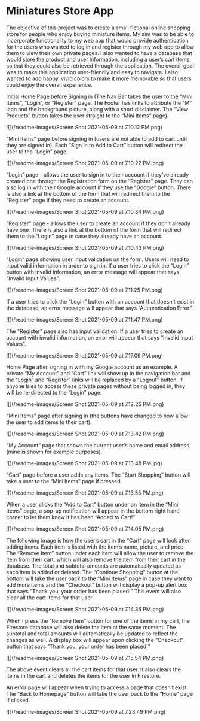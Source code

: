# Miniatures Store App  

The objective of this project was to create a small fictional online shopping store for people who enjoy buying miniature items. My aim was to be able to incorporate functionality to my web app that would provide authentication for the users who wanted to log in and register through my web app to allow them to view their own private pages. I also wanted to have a database that would store the product and user information, including a user’s cart items, so that they could also be retrieved through the application. The overall goal was to make this application user-friendly and easy to navigate. I also wanted to add happy, vivid colors to make it more memorable so that users could enjoy the overall experience.

Initial Home Page before Signing in (The Nav Bar takes the user to the “Mini Items”, “Login”, or “Register” page. The Footer has links to attribute the “M” icon and the background picture, along with a short disclaimer. The “View Products” button takes the user straight to the “Mini Items” page).

![](/readme-images/Screen Shot 2021-05-09 at 7.10.12 PM.png)

“Mini Items” page before signing in (users are not able to add to cart until they are signed in). Each “Sign in to Add to Cart” button will redirect the user to the “Login” page.

![](/readme-images/Screen Shot 2021-05-09 at 7.10.22 PM.png)

“Login” page - allows the user to sign in to their account if they’ve already created one through the Registration form on the “Register” page. They can also log in with their Google account if they use the “Google” button. There is also a link at the bottom of the form that will redirect them to the “Register” page if they need to create an account.

![](/readme-images/Screen Shot 2021-05-09 at 7.10.34 PM.png)

“Register” page - allows the user to create an account if they don’t already have one. There is also a link at the bottom of the form that will redirect them to the “Login” page in case they already have an account.

![](/readme-images/Screen Shot 2021-05-09 at 7.10.43 PM.png)

“Login” page showing user input validation on the form. Users will need to input valid information in order to sign in. If a user tries to click the “Login” button with invalid information, an error message will appear that says “Invalid Input Values".

![](/readme-images/Screen Shot 2021-05-09 at 7.11.25 PM.png)

If a user tries to click the “Login” button with an account that doesn’t exist in the database, an error message will appear that says “Authentication Error”.

![](/readme-images/Screen Shot 2021-05-09 at 7.11.47 PM.png)

The "Register" page also has input validation. If a user tries to create an account with invalid information, an error will appear that says “Invalid Input Values”.

![](/readme-images/Screen Shot 2021-05-09 at 7.17.09 PM.png)

Home Page after signing in with my Google account as an example. A private “My Account” and “Cart” link will show up in the navigation bar and the “Login” and “Register” links will be replaced by a “Logout” button. If anyone tries to access these private pages without being logged in, they will be re-directed to the “Login” page.

![](/readme-images/Screen Shot 2021-05-09 at 7.12.26 PM.png)

“Mini Items” page after signing in (the buttons have changed to now allow the user to add items to their cart).

![](/readme-images/Screen Shot 2021-05-09 at 7.13.42 PM.png)

“My Account” page that shows the current user’s name and email address (mine is shown for example purposes).

![](/readme-images/Screen Shot 2021-05-09 at 7.13.48 PM.jpg)

“Cart” page before a user adds any items. The “Start Shopping” button will take a user to the “Mini Items” page if pressed.

![](/readme-images/Screen Shot 2021-05-09 at 7.13.55 PM.png)

When a user clicks the “Add to Cart” button under an item in the “Mini Items” page, a pop-up notification will appear in the bottom right hand corner to let them know it has been “Added to Cart!"

![](/readme-images/Screen Shot 2021-05-09 at 7.14.05 PM.png)

The following image is how the user’s cart in the “Cart” page will look after adding items. Each item is listed with the item’s name, picture, and price. The “Remove Item” button under each item will allow the user to remove the item from their cart, which will also remove the item from their cart in the database. The total and subtotal amounts are automatically updated as each item is added or deleted. The “Continue Shopping” button at the bottom will take the user back to the “Mini Items” page in case they want to add more items and the “Checkout” button will display a pop-up alert box that says “Thank you, your order has been placed!” This event will also clear all the cart items for that user.

![](/readme-images/Screen Shot 2021-05-09 at 7.14.36 PM.png)

When I press the “Remove Item” button for one of the items in my cart, the Firestore database will also delete the item at the same moment. The subtotal and total amounts will automatically be updated to reflect the changes as well. A display box will appear upon clicking the “Checkout” button that says “Thank you, your order has been placed!” 

![](/readme-images/Screen Shot 2021-05-09 at 7.15.54 PM.png)

The above event clears all the cart items for that user. It also clears the items in the cart and deletes the items for the user in Firestore.

An error page will appear when trying to access a page that doesn’t exist. The “Back to Homepage” button will take the user back to the “Home” page if clicked.

![](/readme-images/Screen Shot 2021-05-09 at 7.23.49 PM.png)
